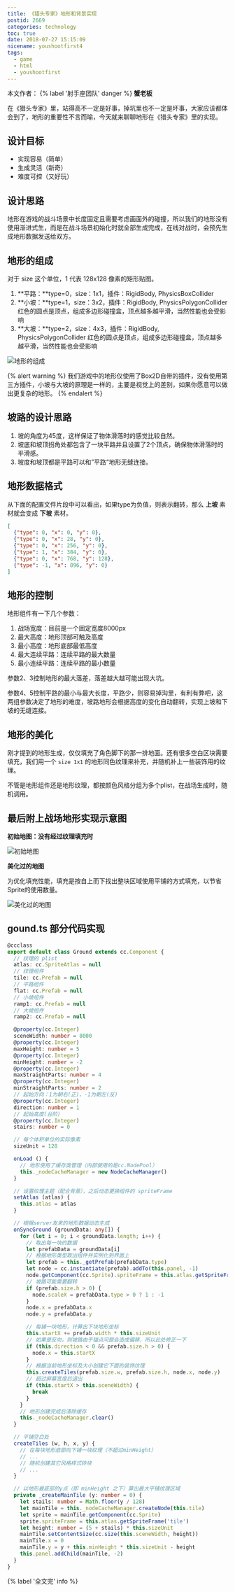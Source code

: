 ```yaml
---
title: 《猎头专家》地形和背景实现
postid: 2669
categories: technology
toc: true
date: 2018-07-27 15:15:09
nicename: youshootfirst4
tags:
  - game
  - html
  - youshootfirst
---
```


本文作者： {% label '射手座团队' danger %} **蟹老板**

在《猎头专家》里，站得高不一定是好事，掉坑里也不一定是坏事，大家应该都体会到了，地形的重要性不言而喻，今天就来聊聊地形在《猎头专家》里的实现。 <!--more-->

## 设计目标

- 实现容易（简单）
- 生成灵活（新奇）
- 难度可控（又好玩）

## 设计思路

地形在游戏的战斗场景中长度固定且需要考虑画面外的碰撞，所以我们的地形没有使用渐进式生，而是在战斗场景初始化时就全部生成完成，在线对战时，会预先生成地形数据发送给双方。

## 地形的组成

对于 size 这个单位，1 代表 128x128 像素的矩形贴图。

1. **平路：**type=0，size：1x1，插件：RigidBody, PhysicsBoxCollider
1. **小坡：**type=1，size：3x2，插件：RigidBody, PhysicsPolygonCollider 红色的圆点是顶点，组成多边形碰撞盒，顶点越多越平滑，当然性能也会受影响
1. **大坡：**type=2，size：4x3，插件：RigidBody, PhysicsPolygonCollider 红色的圆点是顶点，组成多边形碰撞盒，顶点越多越平滑，当然性能也会受影响

![地形的组成][map1]

{% alert warning %}
我们游戏中的地形仅使用了Box2D自带的插件，没有使用第三方插件，小坡与大坡的原理是一样的，主要是视觉上的差别，如果你愿意可以做出更复杂的地形。
{% endalert %}

## 坡路的设计思路

1. 坡的角度为45度，这样保证了物体滑落时的感觉比较自然。
1. 坡底和坡顶拐角处都包含了一块平路并且设置了2个顶点，确保物体滑落时的平滑感。
1. 坡度和坡顶都是平路可以和”平路“地形无缝连接。

## 地形数据格式

从下面的配置文件片段中可以看出，如果type为负值，则表示翻转，那么 **上坡** 素材就会变成 **下坡** 素材。

``` json
[
  {"type": 0, "x": 0, "y": 0},
  {"type": 0, "x": 28, "y": 0},
  {"type": 0, "x": 256, "y": 0},
  {"type": 1, "x": 384, "y": 0},
  {"type": 0, "x": 768, "y": 128},
  {"type": -1, "x": 896, "y": 0}
]
````

## 地形的控制

地形组件有一下几个参数：

1. 战场宽度：目前是一个固定宽度8000px
1. 最大高度：地形顶部可触及高度
1. 最小高度：地形底部最低高度
1. 最大连续平路：连续平路的最大数量
1. 最小连续平路：连续平路的最小数量

参数2、3控制地形的最大落差，落差越大越可能出现大坑。

参数4、5控制平路的最小与最大长度，平路少，则容易掉沟里，有利有弊吧，这两组参数决定了地形的难度，坡路地形会根据高度的变化自动翻转，实现上坡和下坡的无缝连接。

## 地形的美化

刚才提到的地形生成，仅仅填充了角色脚下的那一排地面。还有很多空白区块需要填充，我们用一个 `size 1x1` 的地形同色纹理来补充，并随机补上一些装饰用的纹理。

不管是地形组件还是地形纹理，都按颜色风格分组为多个plist，在战场生成时，随机调用。

## 最后附上战场地形实现示意图

**初始地图：没有经过纹理填充时**

![初始地图][map2]

**美化过的地图**

为优化填充性能，填充是按自上而下找出整块区域使用平铺的方式填充，以节省Sprite的使用数量。

![美化过的地图][map3]

## gound.ts 部分代码实现

``` typescript
@ccclass
export default class Ground extends cc.Component {
  // 纹理的 plist
  atlas: cc.SpriteAtlas = null
  // 纹理组件
  tile: cc.Prefab = null
  // 平路组件
  flat: cc.Prefab = null
  // 小坡组件
  ramp1: cc.Prefab = null
  // 大坡组件
  ramp2: cc.Prefab = null

  @property(cc.Integer)
  sceneWidth: number = 8000
  @property(cc.Integer)
  maxHeight: number = 5
  @property(cc.Integer)
  minHeight: number = -2
  @property(cc.Integer)
  maxStraightParts: number = 4
  @property(cc.Integer)
  minStraightParts: number = 2
  // 起始方向：1为朝右(正)，-1为朝左(反)
  @property(cc.Integer)
  direction: number = 1
  // 起始高度(台阶)
  @property(cc.Integer)
  stairs: number = 0

  // 每个体积单位的实际像素
  sizeUnit = 128

  onLoad () {
    // 地形使用了缓存类管理（内部使用的是cc.NodePool）
    this._nodeCacheManager = new NodeCacheManager()
  }

  // 设置纹理主题（配合背景），之后动态更换组件的 spriteFrame
  setAtlas (atlas) {
    this.atlas = atlas
  }

  // 根据server发来的地形数据动态生成
  onSyncGround (groundData: any[]) {
    for (let i = 0; i < groundData.length; i++) {
      // 取出每一块的数据
      let prefabData = groundData[i]
      // 根据地形类型取出组件并实例化到界面上
      let prefab = this._getPrefab(prefabData.type)
      let node = cc.instantiate(prefab).addTo(this.panel, -1)
      node.getComponent(cc.Sprite).spriteFrame = this.atlas.getSpriteFrame(prefabData.type)
      // 坡路可能需要翻转
      if (prefab.size.h > 0) {
        node.scaleX = prefabData.type > 0 ? 1 : -1
      }
      node.x = prefabData.x
      node.y = prefabData.y

      // 每铺一块地形，计算出下块地形坐标
      this.startX += prefab.width * this.sizeUnit
      // 如果是反向，则坡路由于锚点问题会造成偏移，所以此处修正一下
      if (this.direction < 0 && prefab.size.h > 0) {
        node.x = this.startX
      }
      // 根据当前地形坐标及大小创建它下面的装饰纹理
      this.createTiles(prefab.size.w, prefab.size.h, node.x, node.y)
      // 超过屏幕宽度后退出
      if (this.startX > this.sceneWidth) {
        break
      }
    }
    // 地形创建完成后清除缓存
    this._nodeCacheManager.clear()
  }

  // 平铺空白处
  createTiles (w, h, x, y) {
    // 在每块地形底部向下铺一块纹理（不超过minHeight）
    // ...
    // 随机创建其它风格样式砖块
    // ...
  }

  // 以地形最底部的y点（即 minHeight 之下）算出最大平铺纹理区域
  private _createMainTile (y: number = 0) {
    let stails: number = Math.floor(y / 128)
    let mainTile = this._nodeCacheManager.createNode(this.tile)
    let sprite = mainTile.getComponent(cc.Sprite)
    sprite.spriteFrame = this.atlas.getSpriteFrame('tile')
    let height: number = (5 + stails) * this.sizeUnit
    mainTile.setContentSize(cc.size(this.sceneWidth, height))
    mainTile.x = 0
    mainTile.y = y + this.minHeight * this.sizeUnit - height
    this.panel.addChild(mainTile, -2)
  }
}
```

{% label '全文完' info %}

[map1]: /uploads/2018/07/youshootfirst-map1.png
[map2]: /uploads/2018/07/youshootfirst-map2.jpg
[map3]: /uploads/2018/07/youshootfirst-map3.jpg